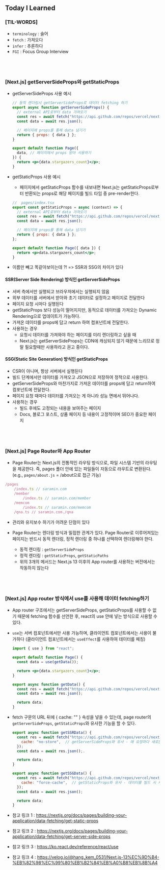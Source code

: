 ## Today I Learned

### [TIL-WORDS]

- `terminology` : 술어
- `fetch` : 가져오다
- `infer` : 추론하다
- `FGI` : Focus Group Interview

## <br />

### [Next.js] getServerSideProps와 getStaticProps

- getServerSideProps 사용 예시

  ```jsx
  // 동적 렌더링시 getServerSideProps로 데이터 fetching 하기
  export async function getServerSideProps() {
    // external API로부터 data 가져오기
    const res = await fetch("https://api.github.com/repos/vercel/next.js");
    const data = await res.json();

    // 페이지에 props를 통해 data 넘기기
    return { props: { data } };
  }

  export default function Page({
    data, // 페이지에서 props 받아 사용하기
  }) {
    return <p>{data.stargazers_count}</p>;
  }
  ```

- getStaticProps 사용 예시

  - 페이지에서 getStaticProps 함수를 내보내면 Next.js는 getStaticProps로부터 반환되는 props로 해당 페이지를 빌드 타임 중 pre-render한다.

  ```jsx
  //  pages/index.tsx
  export const getStaticProps = async (context) => {
    // external API로부터 data 가져오기
    const res = await fetch("https://api.github.com/repos/vercel/next.js");
    const data = await res.json();

    // 페이지에 props를 통해 data 넘기기
    return { props: { data } };
  };

  export default function Page({ data }) {
    return <p>data.stargazers_count</p>;
  }
  ```

- 이름만 빼고 똑같아보이는데 ?! => SSR과 SSG의 차이가 있다

#### SSR(Server Side Rendering) 방식인 getServerSideProps

- 서버 측에서만 실행되고 브라우저에서는 실행되지 않음
- 외부 데이터를 서버에서 받아와 초기 데이터로 설정하고 페이지로 전달한다
- 페이지 요청 시마다 실행된다
- getStaticProps 보다 성능이 떨어지지만, 동적으로 데이터를 가져오는 Dynamic Rendering으로 업데이트가 가능하다.
- 가져온 데이터를 props에 담고 return 하여 컴포넌트에 전달한다.
- 사용하는 경우
  - 요청시 데이터를 가져와야 하는 페이지를 미리 렌더링하고 싶을 때
  - Next.js는 getServerSideProps는 CDN에 캐싱되지 않기 때문에 느리므로 정말 필요할때만 사용하라고 권고 중이다.

#### SSG(Static Site Generation) 방식인 getStaticProps

- CSR이 아니며, 항상 서버에서 실행된다
- 빌드 단계에서만 데이터를 가져오고 JSON으로 저장하여 정적으로 사용한다.
- getServerSideProps와 마찬가지로 가져온 데이터를 props에 담고 return하여 컴포넌트에 전달한다.
- 페이지 요청 때마다 데이터를 가져오는 게 아니라 성능 면에서 뛰어나다.
- 사용하는 경우
  - 빌드 후에도 고정되는 내용을 보여주는 페이지
  - Docs, 블로그 포스트, 상품 페이지 등 내용이 고정적이며 SEO가 중요한 페이지

## <br />

### [Next.js] Page Router와 App Router

- Page Router는 Next.js의 전통적인 라우팅 방식으로, 파일 시스템 기반의 라우팅을 제공한다. 즉, pages 폴더 안에 있는 파일들이 자동으로 라우트로 변환된다. (e.g., `pages/about.js` = /about으로 접근 가능)

```js
/pages
	/index.ts // saramin.com
	/member
		/index.ts // saramin.com/member
	/memcom
		/index.ts // saramin.com/memcom
	/qna.ts // saramin.com./qna
```

- 관리와 유지보수 하기가 어려운 단점이 있다

- Page Router는 렌더링 방식과 밀접한 관계가 있다. Page Router로 이루어져있는 페이지는 반드시 동적 렌더링, 정적 렌더링 중 하나를 선택하여 렌더링해야 한다.
  - 동적 렌더링 : `getServerSideProps`
  - 정적 렌더링 : `getStaticProps`, `getStaticPaths`
  - 위의 3개의 메서드는 Next.js 13 이후의 App router를 사용하는 버전에서는 작동하지 않는다

## <br />

### [Next.js] App router 방식에서 use를 사용해 데이터 fetching하기

- App router 구조에서는 getServerSideProps, getStaticProps를 사용할 수 없기 때문에 fetching 함수를 선언한 후, react의 use 안에 넣는 방식으로 사용할 수 있다.
- `use`는 서버 컴포넌트에서만 사용 가능하며, 클라이언트 컴포넌트에서는 사용이 불가하다 (클라이언트 컴포넌트에서는 `useEffect`를 사용하여 데이터를 페칭)

  ```jsx
  import { use } from "react";

  export default function Page() {
    const data = use(getData());

    return <p>{data.stargazers_count}</p>;
  }

  export async function getData() {
    const res = await fetch("https://api.github.com/repos/vercel/next.js");
    const data = await res.json();

    return data;
  }
  ```

- fetch 구문의 URL 뒤에 { cache: "" } 속성을 넣을 수 있는데, page router의 `getServerSideProps`, `getStaticProps`와 유사한 기능을 할 수 있다.

  ```jsx
  export async function getSSRData() {
    const res = await fetch("https://api.github.com/repos/vercel/next.js", {
      cache: "no-store",  // getServerSideProps와 유사 - 매 요청마다 새로운 데이터를 가져옴
    });
    const data = await res.json();.

    return data;
  }

  export async function getSSGData() {
    const res = await fetch("https://api.github.com/repos/vercel/next.js") {
      cache: "force-cache",  // getStaticProps와 유사 - 데이터를 빌드 시 캐시하여 이후 요청에서는 캐시된 데이터를 사용한다
    });
    const data = await res.json();

    return data;
  }
  ```

- 참고 링크 1 : https://nextjs.org/docs/pages/building-your-application/data-fetching/get-static-props
- 참고 링크 2 : https://nextjs.org/docs/pages/building-your-application/data-fetching/get-server-side-props
- 참고 링크 3 : https://ko.react.dev/reference/react/use
- 참고 링크 4 : https://velog.io/@hang_kem_0531/Next.js-13%EC%9D%B4-%EB%82%98%EC%99%80%EB%B2%84%EB%A0%B8%EB%8B%A4
